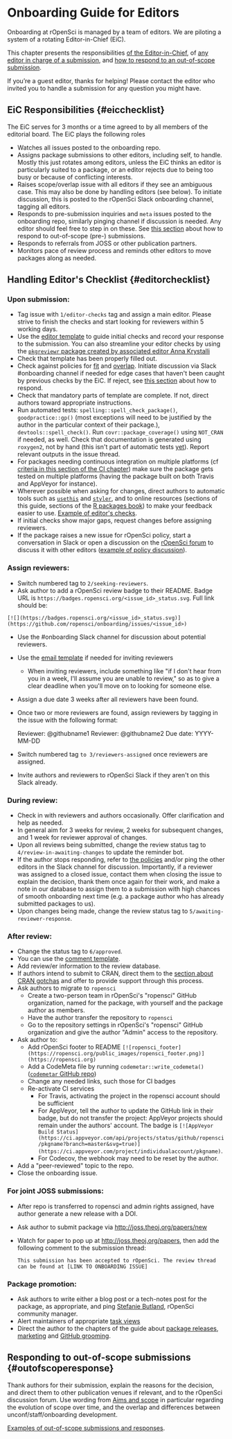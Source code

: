 # Onboarding Guide for Editors

<div class="summaryblock">
<p>Onboarding at rOpenSci is managed by a team of editors. We are piloting a system of a rotating Editor-in-Chief (EiC).</p>
<p>This chapter presents the responsibilities <a href="#eicchecklist">of the Editor-in-Chief</a>, of <a href="#editorchecklist">any editor in charge of a submission</a>, and <a href="#outofscoperesponse">how to respond to an out-of-scope submission</a>.</p>
<p>If you’re a guest editor, thanks for helping! Please contact the editor who invited you to handle a submission for any question you might have.</p>
</div>

## EiC Responsibilities {#eicchecklist}

The EiC serves for 3 months or a time agreed to by all members of the editorial
board. The EiC plays the following roles

- Watches all issues posted to the onboarding repo.
-  Assigns package submissions to other editors, including self, to handle. Mostly this just rotates among editors, unless the EiC thinks an editor is particularly suited to a package, or an editor rejects due to being too busy or because of conflicting interests.
- Raises scope/overlap issue with all editors if they see an ambiguous case.  This may also be done by handling editors (see below). To initiate discussion, this is posted to the rOpenSci Slack onboarding channel, tagging all editors.
 - Responds to pre-submission inquiries and `meta` issues posted to the onboarding repo, similarly pinging channel if discussion is needed. Any editor should feel free to step in on these. See [this section](#outofscoperesponse) about how to respond to out-of-scope (pre-) submissions.
 - Responds to referrals from JOSS or other publication partners.
 - Monitors pace of review process and reminds other editors to move packages along as needed.
 

## Handling Editor's Checklist {#editorchecklist}

### Upon submission:

-   Tag issue with `1/editor-checks` tag and assign a main editor. Please strive to finish the checks and start looking for reviewers within 5 working days.
-   Use the [editor template](#editortemplate) to guide initial checks and record your response to the submission. You can also streamline your editor checks by using the [`pkgreviewr` package created by  associated editor Anna Krystalli](https://ropenscilabs.github.io/pkgreviewr/articles/editors.html)
-   Check that template has been properly filled out.
-   Check against policies for [fit](#aims-and-scope) and [overlap](#overlap).
    Initiate discussion via Slack #onboarding channel if needed for edge cases that haven't been caught by previous checks by the EiC.
    If reject, see [this section](#outofscoperesponse) about how to respond.
-   Check that mandatory parts of template are complete.  If not, direct authors toward appropriate instructions.
-   Run automated tests: `spelling::spell_check_package()`, `goodpractice::gp()` (most exceptions will need to be justified by the author in the particular context of their package.), `devtools::spell_check()`. Run `covr::package_coverage()` using `NOT_CRAN` if needed, as well. Check that documentation is generated using `roxygen2`, not by hand (this isn't part of automatic tests [yet](https://github.com/MangoTheCat/goodpractice/issues/116)). Report relevant outputs in the issue thread.
-   For packages needing continuous integration on multiple platforms (cf [criteria in this section of the CI chapter](#whichci)) make sure the package gets tested on multiple platforms (having the package built on both Travis and AppVeyor for instance).
-   Wherever possible when asking for changes, direct authors to automatic tools such as [`usethis`](http://usethis.r-lib.org/) and [`styler`](http://styler.r-lib.org/), and to online resources (sections of this guide, sections of the [R packages book](http://r-pkgs.had.co.nz/)) to make your feedback easier to use. [Example of editor's checks](https://github.com/ropensci/onboarding/issues/207#issuecomment-379909739).
-   If initial checks show major gaps, request changes before assigning reviewers.
-   If the package raises a new issue for rOpenSci policy, start a conversation in Slack or open a discussion on the [rOpenSci forum](https://discuss.ropensci.org/) to discuss it with other editors ([example of policy discussion](https://discuss.ropensci.org/t/overlap-policy-for-package-onboarding/368)).
    
### Assign reviewers:

-   Switch numbered tag to `2/seeking-reviewers`.
-   Ask author to add a rOpenSci review badge to their README. Badge URL is `https://badges.ropensci.org/<issue_id>_status.svg`. Full link should be:

```
[![](https://badges.ropensci.org/<issue_id>_status.svg)](https://github.com/ropensci/onboarding/issues/<issue_id>)
```

-   Use the #onboarding Slack channel for discussion about potential reviewers.
-   Use the [email template](#reviewrequesttemplate) if needed for inviting reviewers
    -   When inviting reviewers, include something like "if I don't hear from you in a week, I'll assume you are unable to review," so as to give a clear deadline when you'll move on to looking for someone else.
-   Assign a due date 3 weeks after all reviewers have been found.
-   Once two or more reviewers are found, assign reviewers by tagging in the issue with the following format:
   
      Reviewer: @githubname1 
      Reviewer: @githubname2
      Due date: YYYY-MM-DD

-   Switch numbered tag `to 3/reviewers-assigned` once reviewers are assigned.
-   Invite authors and reviewers to rOpenSci Slack if they aren't on this Slack already.

### During review:

-   Check in with reviewers and authors occasionally. Offer clarification and help as needed.
-   In general aim for 3 weeks for review, 2 weeks for
    subsequent changes, and 1 week for reviewer approval of changes.
-   Upon all reviews being submitted, change the review status tag to
    `4/review-in-awaiting-changes` to update the reminder bot.
- If the author stops responding, refer to [the policies](#package-submission) and/or ping the other editors in the Slack channel for discussion. Importantly, if a reviewer was assigned to a closed issue, contact them when closing the issue to explain the decision, thank them once again for their work, and make a note in our database to assign them to a submission with high chances of smooth onboarding next time (e.g. a package author who has already submitted packages to us).
-   Upon changes being made, change the review status tag to `5/awaiting-reviewer-response`.
    
### After review:

-  Change the status tag to `6/approved`.
-  You can use the [comment template](#approvaltemplate).
-   Add review/er information to the review database.
-   If authors intend to submit to CRAN, direct them to the [section about CRAN gotchas](#crangotchas) and offer to provide support through this process.
-   Ask authors to migrate to `ropensci`
    -   Create a two-person team in rOpenSci's "ropensci" GitHub organization, named for the package, with yourself and the package author as members.
    -   Have the author transfer the repository to `ropensci`
    -   Go to the repository settings in rOpenSci's "ropensci" GitHub organization and give the author "Admin" access to the repository. 
-   Ask author to:
    -   Add rOpenSci footer to README `[![ropensci_footer](https://ropensci.org/public_images/ropensci_footer.png)](https://ropensci.org)`
    -   Add a CodeMeta file by running `codemetar::write_codemeta()` ([`codemetar` GitHub repo](https://github.com/ropensci/codemetar))
    -   Change any needed links, such those for CI badges
    -   Re-activate CI services
        -  For Travis, activating the project in the ropensci account should be sufficient
        -  For AppVeyor, tell the author to update the GitHub link in their badge, but do not transfer the project: AppVeyor projects should remain under the authors' account. The badge is `[![AppVeyor Build Status](https://ci.appveyor.com/api/projects/status/github/ropensci/pkgname?branch=master&svg=true)](https://ci.appveyor.com/project/individualaccount/pkgname)`.
        -  For Codecov, the webhook may need to be reset by the author.
-   Add a "peer-reviewed" topic to the repo.
-   Close the onboarding issue. 

### For joint JOSS submissions:

-  After repo is transferred to ropensci and admin rights assigned, have author generate
   a new release with a DOI.
-  Ask author to submit package via http://joss.theoj.org/papers/new
-  Watch for paper to pop up at http://joss.theoj.org/papers, then
   add the following comment to the submission thread:
   
   `This submission has been accepted to rOpenSci. The review thread can be
    found at [LINK TO ONBOARDING ISSUE]`

### Package promotion:

-  Ask authors to write either a blog post or a tech-notes post for the package, as appropriate, and ping [Stefanie Butland](https://github.com/stefaniebutland), rOpenSci community manager.
-   Alert maintainers of appropriate [task views](https://github.com/search?utf8=%E2%9C%93&q=user%3Aropensci+%22task+view%22&type=Repositories&ref=searchresults)
-   Direct the author to the chapters of the guide about [package releases](#releases), [marketing](#marketing) and [GitHub grooming](#grooming).


## Responding to out-of-scope submissions {#outofscoperesponse}

Thank authors for their submission, explain the reasons for the decision, and direct them to other publication venues if relevant, and to the rOpenSci discussion forum. Use wording from [Aims and scope](#aims-and-scope) in particular regarding the evolution of scope over time, and the overlap and differences between unconf/staff/onboarding development.

[Examples of out-of-scope submissions and responses](https://github.com/ropensci/onboarding/issues?q=is%3Aissue+is%3Aclosed+label%3Aout-of-scope).

